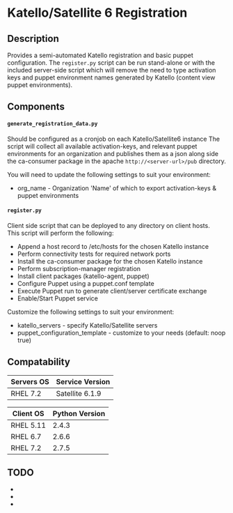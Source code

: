 Katello/Satellite 6 Registration
================================

## Description
Provides a semi-automated Katello registration and basic puppet configuration. 
The `register.py` script can be run stand-alone or with the included server-side 
script which will remove the need to type activation keys and  puppet environment 
names generated by Katello (content view puppet environments).

## Components
#### `generate_registration_data.py`  
Should be configured as a cronjob on each Katello/Satellite6 instance 
The script will collect all available activation-keys, and relevant
puppet environments for an organization and publishes them as a json
along side the ca-consumer package in the apache `http://<server-url>/pub`
directory.

You will need to update the following settings to suit your environment:
- org_name - Organization 'Name' of which to export activation-keys & puppet environments

#### `register.py` 
Client side script that can be deployed to any directory on client hosts.  
This script will perform the following:
 - Append a host record to /etc/hosts for the chosen Katello instance
 - Perform connectivity tests for required network ports
 - Install the ca-consumer package for the chosen Katello instance
 - Perform subscription-manager registration
 - Install client packages (katello-agent, puppet)
 - Configure Puppet using a puppet.conf template
 - Execute Puppet run to generate client/server certificate exchange
 - Enable/Start Puppet service

Customize the following settings to suit your environment:
- katello_servers - specify Katello/Satellite servers
- puppet_configuration_template - customize to your needs (default: noop true)

## Compatability

Servers OS | Service Version 
-----------|----------------
RHEL 7.2   | Satellite 6.1.9


Client OS | Python Version
----------|----------------
RHEL 5.11 | 2.4.3
RHEL 6.7  | 2.6.6
RHEL 7.2  | 2.7.5

## TODO
-
-
-

